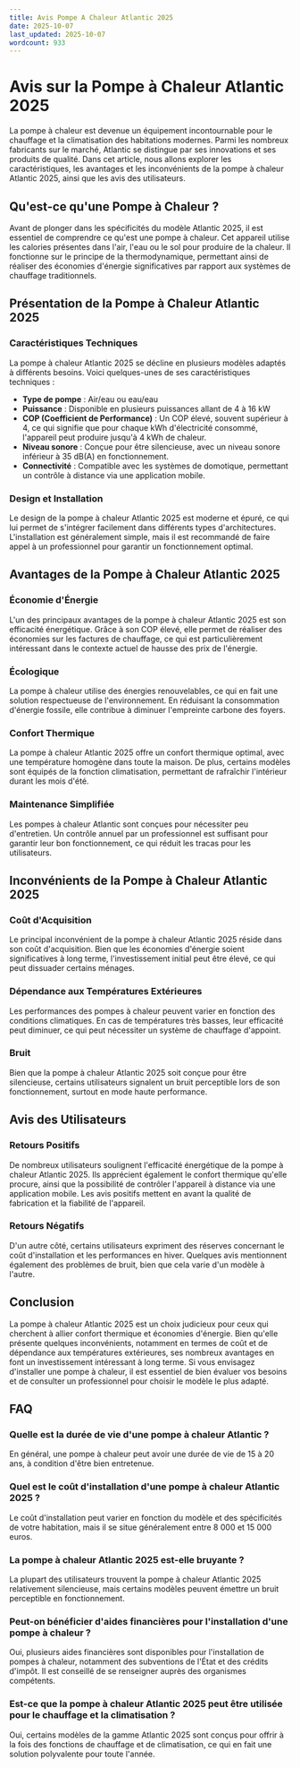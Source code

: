 ```yaml
---
title: Avis Pompe A Chaleur Atlantic 2025
date: 2025-10-07
last_updated: 2025-10-07
wordcount: 933
---
```


# Avis sur la Pompe à Chaleur Atlantic 2025

La pompe à chaleur est devenue un équipement incontournable pour le chauffage et la climatisation des habitations modernes. Parmi les nombreux fabricants sur le marché, Atlantic se distingue par ses innovations et ses produits de qualité. Dans cet article, nous allons explorer les caractéristiques, les avantages et les inconvénients de la pompe à chaleur Atlantic 2025, ainsi que les avis des utilisateurs.

## Qu'est-ce qu'une Pompe à Chaleur ?

Avant de plonger dans les spécificités du modèle Atlantic 2025, il est essentiel de comprendre ce qu'est une pompe à chaleur. Cet appareil utilise les calories présentes dans l'air, l'eau ou le sol pour produire de la chaleur. Il fonctionne sur le principe de la thermodynamique, permettant ainsi de réaliser des économies d'énergie significatives par rapport aux systèmes de chauffage traditionnels.

## Présentation de la Pompe à Chaleur Atlantic 2025

### Caractéristiques Techniques

La pompe à chaleur Atlantic 2025 se décline en plusieurs modèles adaptés à différents besoins. Voici quelques-unes de ses caractéristiques techniques :

- **Type de pompe** : Air/eau ou eau/eau
- **Puissance** : Disponible en plusieurs puissances allant de 4 à 16 kW
- **COP (Coefficient de Performance)** : Un COP élevé, souvent supérieur à 4, ce qui signifie que pour chaque kWh d'électricité consommé, l'appareil peut produire jusqu'à 4 kWh de chaleur.
- **Niveau sonore** : Conçue pour être silencieuse, avec un niveau sonore inférieur à 35 dB(A) en fonctionnement.
- **Connectivité** : Compatible avec les systèmes de domotique, permettant un contrôle à distance via une application mobile.

### Design et Installation

Le design de la pompe à chaleur Atlantic 2025 est moderne et épuré, ce qui lui permet de s'intégrer facilement dans différents types d'architectures. L'installation est généralement simple, mais il est recommandé de faire appel à un professionnel pour garantir un fonctionnement optimal.

## Avantages de la Pompe à Chaleur Atlantic 2025

### Économie d'Énergie

L'un des principaux avantages de la pompe à chaleur Atlantic 2025 est son efficacité énergétique. Grâce à son COP élevé, elle permet de réaliser des économies sur les factures de chauffage, ce qui est particulièrement intéressant dans le contexte actuel de hausse des prix de l'énergie.

### Écologique

La pompe à chaleur utilise des énergies renouvelables, ce qui en fait une solution respectueuse de l'environnement. En réduisant la consommation d'énergie fossile, elle contribue à diminuer l'empreinte carbone des foyers.

### Confort Thermique

La pompe à chaleur Atlantic 2025 offre un confort thermique optimal, avec une température homogène dans toute la maison. De plus, certains modèles sont équipés de la fonction climatisation, permettant de rafraîchir l'intérieur durant les mois d'été.

### Maintenance Simplifiée

Les pompes à chaleur Atlantic sont conçues pour nécessiter peu d'entretien. Un contrôle annuel par un professionnel est suffisant pour garantir leur bon fonctionnement, ce qui réduit les tracas pour les utilisateurs.

## Inconvénients de la Pompe à Chaleur Atlantic 2025

### Coût d'Acquisition

Le principal inconvénient de la pompe à chaleur Atlantic 2025 réside dans son coût d'acquisition. Bien que les économies d'énergie soient significatives à long terme, l'investissement initial peut être élevé, ce qui peut dissuader certains ménages.

### Dépendance aux Températures Extérieures

Les performances des pompes à chaleur peuvent varier en fonction des conditions climatiques. En cas de températures très basses, leur efficacité peut diminuer, ce qui peut nécessiter un système de chauffage d'appoint.

### Bruit

Bien que la pompe à chaleur Atlantic 2025 soit conçue pour être silencieuse, certains utilisateurs signalent un bruit perceptible lors de son fonctionnement, surtout en mode haute performance.

## Avis des Utilisateurs

### Retours Positifs

De nombreux utilisateurs soulignent l'efficacité énergétique de la pompe à chaleur Atlantic 2025. Ils apprécient également le confort thermique qu'elle procure, ainsi que la possibilité de contrôler l'appareil à distance via une application mobile. Les avis positifs mettent en avant la qualité de fabrication et la fiabilité de l'appareil.

### Retours Négatifs

D'un autre côté, certains utilisateurs expriment des réserves concernant le coût d'installation et les performances en hiver. Quelques avis mentionnent également des problèmes de bruit, bien que cela varie d'un modèle à l'autre.

## Conclusion

La pompe à chaleur Atlantic 2025 est un choix judicieux pour ceux qui cherchent à allier confort thermique et économies d'énergie. Bien qu'elle présente quelques inconvénients, notamment en termes de coût et de dépendance aux températures extérieures, ses nombreux avantages en font un investissement intéressant à long terme. Si vous envisagez d'installer une pompe à chaleur, il est essentiel de bien évaluer vos besoins et de consulter un professionnel pour choisir le modèle le plus adapté.

## FAQ

### Quelle est la durée de vie d'une pompe à chaleur Atlantic ?

En général, une pompe à chaleur peut avoir une durée de vie de 15 à 20 ans, à condition d'être bien entretenue.

### Quel est le coût d'installation d'une pompe à chaleur Atlantic 2025 ?

Le coût d'installation peut varier en fonction du modèle et des spécificités de votre habitation, mais il se situe généralement entre 8 000 et 15 000 euros.

### La pompe à chaleur Atlantic 2025 est-elle bruyante ?

La plupart des utilisateurs trouvent la pompe à chaleur Atlantic 2025 relativement silencieuse, mais certains modèles peuvent émettre un bruit perceptible en fonctionnement.

### Peut-on bénéficier d'aides financières pour l'installation d'une pompe à chaleur ?

Oui, plusieurs aides financières sont disponibles pour l'installation de pompes à chaleur, notamment des subventions de l'État et des crédits d'impôt. Il est conseillé de se renseigner auprès des organismes compétents.

### Est-ce que la pompe à chaleur Atlantic 2025 peut être utilisée pour le chauffage et la climatisation ?

Oui, certains modèles de la gamme Atlantic 2025 sont conçus pour offrir à la fois des fonctions de chauffage et de climatisation, ce qui en fait une solution polyvalente pour toute l'année.